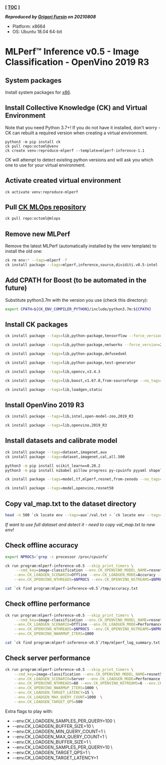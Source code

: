 **[ [TOC](../README.md) ]**

***Reproduced by [Grigori Fursin](https://cKnowledge.io/@gfursin) on 20210808***

* Platform: x8664
* OS: Ubuntu 18.04 64-bit

# MLPerf&trade; Inference v0.5 - Image Classification - OpenVino 2019 R3

## System packages

Install system packages for [x86](../platform/amd-milan.md).

## Install Collective Knowledge (CK) and Virtual Environment

Note that you need Python 3.7+! If you do not have it installed, don't worry - 
CK can rebuilt a required version when creating a virtual environment.

```
python3 -m pip install ck
ck pull repo:octoml@venv
ck create venv:reproduce-mlperf --template=mlperf-inference-1.1
```
CK will attempt to detect existing python versions and will ask you which one to use for your virtual environment.

## Activate created virtual environment

```
ck activate venv:reproduce-mlperf
```

## Pull [CK MLOps repository]( https://github.com/octoml/mlops )

```bash
ck pull repo:octoml@mlops
```

## Remove new MLPerf

Remove the latest MLPerf (automatically installed by the venv template) to install the old one:
```bash
ck rm env:* --tags=mlperf -f
ck install package --tags=mlperf,inference,source,dividiti.v0.5-intel
```

## Add CPATH for Boost (to be automated in the future)

Substitute python3.7m with the version you use (check this directory):
```bash
export CPATH=${CK_ENV_COMPILER_PYTHON}/include/python3.7m:${CPATH}
```

## Install CK packages

```bash
ck install package --tags=lib,python-package,tensorflow --force_version=1.15.2 --quiet

ck install package --tags=lib,python-package,networkx --force_version=2.3.0

ck install package --tags=lib,python-package,defusedxml

ck install package --tags=lib,python-package,test-generator

ck install package --tags=lib,opencv,v3.4.3

ck install package --tags=lib,boost,v1.67.0,from-sourceforge --no_tags=min-for-caffe

ck install package --tags=lib,loadgen,static
```

## Install OpenVino 2019 R3

```bash
ck install package --tags=lib,intel,open-model-zoo,2019_R3

ck install package --tags=lib,openvino,2019_R3
```

## Install datasets and calibrate model

```bash
ck install package --tags=dataset,imagenet,aux
ck install package --tags=dataset,imagenet,cal,all.500

python3 -m pip install scikit_learn==0.20.2
python3 -m pip install nibabel pillow progress py-cpuinfo pyyaml shapely tqdm xmltodict yamlloader

ck install package --tags=model,tf,mlperf,resnet,from-zenodo --no_tags=ssd

ck install package --tags=model,openvino,resnet50
```

## Copy val_map.txt to the dataset directory

```bash
head -n 500 `ck locate env --tags=aux`/val.txt > `ck locate env --tags=raw,val`/val_map.txt
```

*If want to use full dataset and detect it - need to copy val_map.txt to new env!*

## Check offline accuracy

```bash
export NPROCS=`grep -c processor /proc/cpuinfo`

ck run program:mlperf-inference-v0.5 --skip_print_timers \
     --cmd_key=image-classification --env.CK_OPENVINO_MODEL_NAME=resnet50 \
    --env.CK_LOADGEN_SCENARIO=Offline --env.CK_LOADGEN_MODE=Accuracy --env.CK_LOADGEN_DATASET_SIZE=500 \
    --env.CK_OPENVINO_NTHREADS=$NPROCS --env.CK_OPENVINO_NSTREAMS=$NPROCS --env.CK_OPENVINO_NIREQ=$NPROCS

cat `ck find program:mlperf-inference-v0.5`/tmp/accuracy.txt
```

## Check offline performance

```bash
ck run program:mlperf-inference-v0.5 --skip_print_timers \
     --cmd_key=image-classification --env.CK_OPENVINO_MODEL_NAME=resnet50 \
    --env.CK_LOADGEN_SCENARIO=Offline --env.CK_LOADGEN_MODE=Performance --env.CK_LOADGEN_DATASET_SIZE=500 \
    --env.CK_OPENVINO_NTHREADS=$NPROCS --env.CK_OPENVINO_NSTREAMS=$NPROCS --env.CK_OPENVINO_NIREQ=$NPROCS \
    --env.CK_OPENVINO_NWARMUP_ITERS=1000

cat `ck find program:mlperf-inference-v0.5`/tmp/mlperf_log_summary.txt
```

## Check server performance

```bash
ck run program:mlperf-inference-v0.5 --skip_print_timers \
    --cmd_key=image-classification --env.CK_OPENVINO_MODEL_NAME=resnet50 \
    --env.CK_LOADGEN_SCENARIO=Server --env.CK_LOADGEN_MODE=Performance --env.CK_LOADGEN_DATASET_SIZE=500 \
    --env.CK_OPENVINO_NTHREADS=60 --env.CK_OPENVINO_NSTREAMS=6 --env.CK_OPENVINO_NIREQ=6 \
    --env.CK_OPENVINO_NWARMUP_ITERS=1000 \
    --env.CK_LOADGEN_TARGET_LATENCY=15 \
    --env.CK_LOADGEN_MAX_QUERY_COUNT=1000  \
    --env.CK_LOADGEN_TARGET_QPS=500
```

Extra flags to play with:

* --env.CK_LOADGEN_SAMPLES_PER_QUERY=100  \
* --env.CK_LOADGEN_BUFFER_SIZE=10       \
* --env.CK_LOADGEN_MIN_QUERY_COUNT=1 \
* --env.CK_LOADGEN_MAX_QUERY_COUNT=1  \
* --env.CK_LOADGEN_BUFFER_SIZE=1       \
* --env.CK_LOADGEN_SAMPLES_PER_QUERY=10  \
* --env.CK_LOADGEN_TARGET_QPS=1          \
* --env.CK_LOADGEN_TARGET_LATENCY=1

